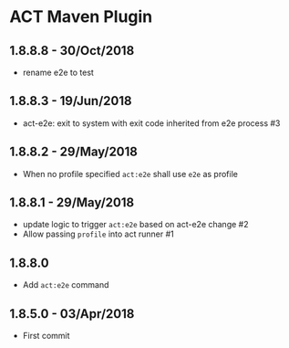 # ACT Maven Plugin

## 1.8.8.8 - 30/Oct/2018
- rename e2e to test

## 1.8.8.3 - 19/Jun/2018
- act-e2e: exit to system with exit code inherited from e2e process #3

## 1.8.8.2 - 29/May/2018
- When no profile specified `act:e2e` shall use `e2e` as profile

## 1.8.8.1 - 29/May/2018
- update logic to trigger `act:e2e` based on act-e2e change #2
- Allow passing `profile` into act runner #1

## 1.8.8.0
- Add `act:e2e` command

## 1.8.5.0 - 03/Apr/2018
- First commit
